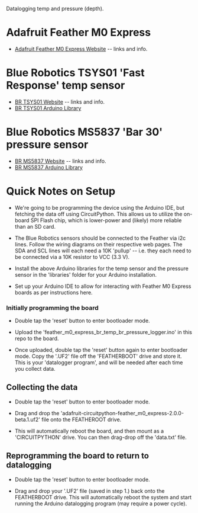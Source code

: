 
Datalogging temp and pressure (depth). 

# Adafruit Feather M0 Express

- [Adafruit Feather M0 Express Website](https://www.adafruit.com/product/3403) -- links and info.

# Blue Robotics TSYS01 'Fast Response' temp sensor

- [BR TSYS01 Website](https://www.bluerobotics.com/store/electronics/celsius-sensor-r1/) -- links and info.
- [BR TSYS01 Arduino Library](https://github.com/bluerobotics/BlueRobotics_TSYS01_Library)

# Blue Robotics MS5837 'Bar 30' pressure sensor
- [BR MS5837 Website](http://docs.bluerobotics.com/bar30/) -- links and info.
- [BR MS5837 Arduino Library](https://github.com/bluerobotics/BlueRobotics_MS5837_Library)

# Quick Notes on Setup

- We're going to be programming the device using the Arduino IDE, but fetching the data off using CircuitPython. This allows us to utilize the on-board SPI Flash chip, which is lower-power and (likely) more reliable than an SD card.

- The Blue Robotics sensors should be connected to the Feather via i2c lines.  Follow the wiring diagrams on their respective web pages.  The SDA and SCL lines will each need a 10K 'pullup' -- i.e. they each need to be connected via a 10K resistor to VCC (3.3 V).

- Install the above Arduino libraries for the temp sensor and the pressure sensor in the 'libraries' folder for your Arduino installation.

- Set up your Arduino IDE to allow for interacting with Feather M0 Express boards as per instructions here.

### Initially programming the board

- Double tap the 'reset' button to enter bootloader mode.
 
- Upload the 'feather_m0_express_br_temp_br_pressure_logger.ino' in this repo to the board.

- Once uploaded, double tap the 'reset' button again to enter bootloader mode.  Copy the '.UF2' file off the 'FEATHERBOOT' drive and store it.  This is your 'datalogger program', and will be needed after each time you collect data.
 
## Collecting the data

- Double tap the 'reset' button to enter bootloader mode.

- Drag and drop the 'adafruit-circuitpython-feather_m0_express-2.0.0-beta.1.uf2' file onto the FEATHEROOT drive. 

- This will automatically reboot the board, and then mount as a 'CIRCUITPYTHON' drive. You can then drag-drop off the 'data.txt' file.

## Reprogramming the board to return to datalogging

- Double tap the 'reset' button to enter bootloader mode.

- Drag and drop your '.UF2' file (saved in step 1.) back onto the FEATHERBOOT drive.  This will automatically reboot the system and start running the Arduino datalogging program (may require a power cycle).

